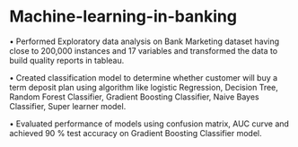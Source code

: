 # Machine-learning-in-banking
•	Performed Exploratory data analysis on Bank Marketing dataset having close to 200,000 instances and 17 variables and transformed the data to build quality reports in tableau.

•	Created classification model to determine whether customer will buy a term deposit plan using algorithm like logistic Regression, Decision Tree, Random Forest Classifier, Gradient Boosting Classifier, Naive Bayes Classifier, Super learner model.

•	Evaluated performance of models using confusion matrix, AUC curve and achieved 90 % test accuracy on Gradient Boosting Classifier model.

